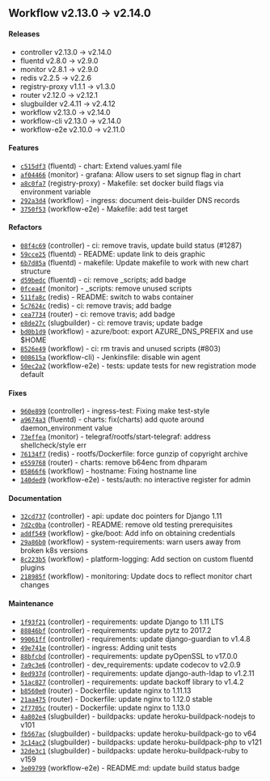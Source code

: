 ## Workflow v2.13.0 -> v2.14.0

#### Releases

- controller v2.13.0 -> v2.14.0
- fluentd v2.8.0 -> v2.9.0
- monitor v2.8.1 -> v2.9.0
- redis v2.2.5 -> v2.2.6
- registry-proxy v1.1.1 -> v1.3.0
- router v2.12.0 -> v2.12.1
- slugbuilder v2.4.11 -> v2.4.12
- workflow v2.13.0 -> v2.14.0
- workflow-cli v2.13.0 -> v2.14.0
- workflow-e2e v2.10.0 -> v2.11.0

#### Features

- [`c515df3`](https://github.com/deiscc/fluentd/commit/c515df308bc929e0366b6a2bd05813a506c1cdad) (fluentd) - chart: Extend values.yaml file
- [`af04466`](https://github.com/deiscc/monitor/commit/af0446621a890bf279f0f96b8709a8b70ebd12eb) (monitor) - grafana: Allow users to set signup flag in chart
- [`a8c0fa7`](https://github.com/deiscc/registry-proxy/commit/a8c0fa7f5db60dffa4b2fb8aa826466d6d8a2ce5) (registry-proxy) - Makefile: set docker build flags via environment variable
- [`292a3d4`](https://github.com/deiscc/workflow/commit/292a3d4864c797812a24160c1d089c6fa40be060) (workflow) - ingress: document deis-builder DNS records
- [`3750f53`](https://github.com/deiscc/workflow-e2e/commit/3750f53aebc4a3eb6001dc967ece26cc7aa747ec) (workflow-e2e) - Makefile: add test target

#### Refactors

- [`08f4c69`](https://github.com/deiscc/controller/commit/08f4c690d951f720b4152d8be1941296f430d3c1) (controller) - ci: remove travis, update build status (#1287)
- [`59cce25`](https://github.com/deiscc/fluentd/commit/59cce25ada66ca7d549bdd8e5de9f7cd7952bbeb) (fluentd) - README: update link to deis graphic
- [`6b7d85a`](https://github.com/deiscc/fluentd/commit/6b7d85a42369cc23b21eb6422cad794c15627911) (fluentd) - makefile: Update makefile to work with new chart structure
- [`d59bedc`](https://github.com/deiscc/fluentd/commit/d59bedc58884eb77070b848b32b43d01270e8092) (fluentd) - ci: remove _scripts; add badge
- [`0fcea4f`](https://github.com/deiscc/monitor/commit/0fcea4f07aef369b1fdb88b5586ac8ec17f13066) (monitor) - _scripts: remove unused scripts
- [`511fa8c`](https://github.com/deiscc/redis/commit/511fa8c6111096e406a4eb64ed20e943c5866084) (redis) - README: switch to wabs container
- [`5c7624c`](https://github.com/deiscc/redis/commit/5c7624ceb4c02a841de6bf89e0e43d5b0c6c7480) (redis) - ci: remove travis; add badge
- [`cea7734`](https://github.com/deiscc/router/commit/cea7734ebe2c7c7d6570497d9d2be5a453fc787c) (router) - ci: remove travis; add badge
- [`e8de27c`](https://github.com/deiscc/slugbuilder/commit/e8de27cae818c9a45cc322a34f24ea74bee44a1d) (slugbuilder) - ci: remove travis; update badge
- [`bd0b1d9`](https://github.com/deiscc/workflow/commit/bd0b1d955ae5c102ade03a141dab1351b7d79ed0) (workflow) - azure/boot: export AZURE_DNS_PREFIX and use $HOME
- [`8526e49`](https://github.com/deiscc/workflow/commit/8526e49c903112c971636d7c88174f09aeea49ac) (workflow) - ci: rm travis and unused scripts (#803)
- [`008615a`](https://github.com/deiscc/workflow-cli/commit/008615abe0a336be0d74f0185f0771938ee401fd) (workflow-cli) - Jenkinsfile: disable win agent
- [`50ec2a2`](https://github.com/deiscc/workflow-e2e/commit/50ec2a2e60ea457740b3aa9ce4b762b02a005ae8) (workflow-e2e) - tests: update tests for new registration mode default

#### Fixes

- [`960e899`](https://github.com/deiscc/controller/commit/960e89926e5021a6b62041dbe1fd6f8fce64bd8c) (controller) - ingress-test: Fixing make test-style
- [`a9674a3`](https://github.com/deiscc/fluentd/commit/a9674a30904d85e4c85566644f5bb85d49e744d5) (fluentd) - charts: fix(charts) add quote around daemon_environment value
- [`73effea`](https://github.com/deiscc/monitor/commit/73effead23c0fba26551b1e8e21597bbdb2296bf) (monitor) - telegraf/rootfs/start-telegraf: address shellcheck/style err
- [`76134f7`](https://github.com/deiscc/redis/commit/76134f744bcdf1a4dc2d6dbaf80154b50f39eb7b) (redis) - rootfs/Dockerfile: force gunzip of copyright archive
- [`e559768`](https://github.com/deiscc/router/commit/e5597683a18c0167ea044ba9d590edd46fc5ac43) (router) - charts: remove b64enc from dhparam
- [`05866f6`](https://github.com/deiscc/workflow/commit/05866f620a6aed0ba548171cda1aa976ffc23121) (workflow) - hostname: Fixing hostname line
- [`140ded9`](https://github.com/deiscc/workflow-e2e/commit/140ded9b62d926890892cac91c3518f790966f55) (workflow-e2e) - tests/auth: no interactive register for admin

#### Documentation

- [`32cd737`](https://github.com/deiscc/controller/commit/32cd7379f711b1f7a09f9b7480de500573769e48) (controller) - api: update doc pointers for Django 1.11
- [`7d2c0ba`](https://github.com/deiscc/controller/commit/7d2c0badf19af7e11c551e274944622d616ab942) (controller) - README: remove old testing prerequisites
- [`addf549`](https://github.com/deiscc/workflow/commit/addf5496036ac7820222fb3ae2b80adf975eaffc) (workflow) - gke/boot: Add info on obtaining credentials
- [`29a86b0`](https://github.com/deiscc/workflow/commit/29a86b0ba41ac1b2e09f64f8b1a47a303901ca9f) (workflow) - system-requirements: warn users away from broken k8s versions
- [`8c223b5`](https://github.com/deiscc/workflow/commit/8c223b547638723691184a8b6f63a9b17fcc6fef) (workflow) - platform-logging: Add section on custom fluentd plugins
- [`218985f`](https://github.com/deiscc/workflow/commit/218985f97a5b912df987dfec550b901ca21d186b) (workflow) - monitoring: Update docs to reflect monitor chart changes

#### Maintenance

- [`1f93f21`](https://github.com/deiscc/controller/commit/1f93f21c4d80e51bae363d48a1a8325b6fa68720) (controller) - requirements: update Django to 1.11 LTS
- [`88846bf`](https://github.com/deiscc/controller/commit/88846bfaa00d36314afee31ec42e38ee5de34e47) (controller) - requirements: update pytz to 2017.2
- [`99061ff`](https://github.com/deiscc/controller/commit/99061ffb19a545132f61db596e63f069b7d9748a) (controller) - requirements: update django-guardian to v1.4.8
- [`49e741e`](https://github.com/deiscc/controller/commit/49e741e61ddec46cdbebeb778a9df89fe143ec97) (controller) - ingress: Adding unit tests
- [`88bfcbd`](https://github.com/deiscc/controller/commit/88bfcbd4c980b52fd43602bb4c9fd5c7e87ab656) (controller) - requirements: update pyOpenSSL to v17.0.0
- [`7a9c3e6`](https://github.com/deiscc/controller/commit/7a9c3e60c06f3651946e512e2f0782b7f62687cd) (controller) - dev_requirements: update codecov to v2.0.9
- [`8ed937d`](https://github.com/deiscc/controller/commit/8ed937dd5eeaecbc6a04d0549e7e02d8f28f670b) (controller) - requirements: update django-auth-ldap to v1.2.11
- [`51ac827`](https://github.com/deiscc/controller/commit/51ac82707c7bb9968fc39e9d8c70f9c0abb01a68) (controller) - requirements: update backoff library to v1.4.2
- [`b8560e0`](https://github.com/deiscc/router/commit/b8560e048c554792db4955186eb9048ecc626b9b) (router) - Dockerfile: update nginx to 1.11.13
- [`21aa475`](https://github.com/deiscc/router/commit/21aa475bfbdc76f9b5acbfb7ed4b71e1673ec973) (router) - Dockerfile: update nginx to 1.12.0 stable
- [`2f7705c`](https://github.com/deiscc/router/commit/2f7705c6dc647270b9416176f5fc8e62dba749ab) (router) - Dockerfile: update nginx to 1.13.0
- [`4a802e4`](https://github.com/deiscc/slugbuilder/commit/4a802e4b8f52ee84b40a026224805690845257e7) (slugbuilder) - buildpacks: update heroku-buildpack-nodejs to v101
- [`fb567ac`](https://github.com/deiscc/slugbuilder/commit/fb567ace7f646c53dcb3515700441324e7b37f3f) (slugbuilder) - buildpacks: update heroku-buildpack-go to v64
- [`3c14ac2`](https://github.com/deiscc/slugbuilder/commit/3c14ac2ede6a8bf6ae611a1b75f872048a464443) (slugbuilder) - buildpacks: update heroku-buildpack-php to v121
- [`32de3c1`](https://github.com/deiscc/slugbuilder/commit/32de3c1cc598801eda8cd8bc6365d9ac82a69ed9) (slugbuilder) - buildpacks: update heroku-buildpack-ruby to v159
- [`3e09799`](https://github.com/deiscc/workflow-e2e/commit/3e097995a7b97e45d1d10e39926c01ce3cc43d69) (workflow-e2e) - README.md: update build status badge
